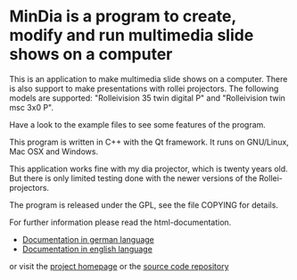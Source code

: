 # MinDia is a program to create, modify and run multimedia slide shows on a computerThis is an application to make multimedia slide shows on a computer.There is also support to make presentations with rollei projectors.The following models are supported: "Rolleivision 35 twin digital P"and "Rolleivision twin msc 3x0 P". Have a look to the example files to see some features of the program.This program is written in C++ with the Qt framework. It runs on GNU/Linux,Mac OSX and Windows. This application works fine with my dia projector, which is twenty years old.But there is only limited testing done with the newer versions of the Rollei-projectors.The program is released under the GPL, see the file COPYING for details.For further information please read the html-documentation.- [Documentation in german language](src/mindia_de.html)- [Documentation in english language](src/mindia_en.html)or visit the [project homepage](http://mindia.sourceforge.net) or the [source code repository](https://github.com/mneuroth/MinDia)